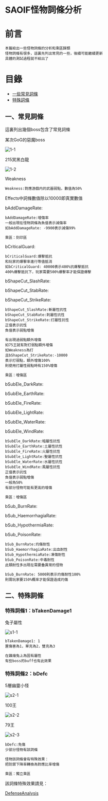 # SAOIF怪物詞條分析

# 前言

    本篇給出一些怪物詞條的分析和乘區歸類
    怪物詞條有很多，這裏先列出常見的一些，後續可能繼續更新
    具體的測試過程就不給出了

# 目錄

* [一些常見詞條](#一常見詞條)
* [特殊詞條](#二特殊詞條)


## 一、常見詞條

這裏列出幾個boss包含了常見詞條

某次GoG的惡魔boss

![1-1](monsterAttributesAnalysisImages/1-1.png)

215冥黑白龍

![1-2](monsterAttributesAnalysisImages/1-2.png)

Weakness

    Weakness:對應游戲内的武器弱點，數值為50%

Effects中詞條數值除以10000即真實數值

bAddDamageRate:

    bAddDamageRate:增傷率
    一般出現在怪物詞條為負值表示減傷率
    如bAddDamageRate: -9900表示減傷99%

    乘區：刻印區

bCriticalGuard: 

    bCriticalGuard:爆擊抵抗
    和玩家的爆擊率進行等值抵消
    如bCriticalGuard: 40000表示400%抗爆擊抵抗
    400%爆擊抵抗下，玩家需要500%爆擊率才能保證爆擊


bShapeCut_SlashRate:

bShapeCut_StabRate:

bShapeCut_StrikeRate:

    bShapeCut_SlashRate:斬屬性抗性
    bShapeCut_StabRate:刺屬性抗性
    bShapeCut_StrikeRate:打屬性抗性
    正值表示抗性
    負值表示弱點增傷

    有出現過弱點額外增傷
    如75王就有對打弱點額外增傷
    如Weakness為打
    且bShapeCut_StrikeRate:-10000
    表示打弱點，額外增傷100%
    則使用打屬性弱點時有150%增傷

    乘區：增傷區

bSubEle_DarkRate:

bSubEle_EarthRate:

bSubEle_FireRate:

bSubEle_LightRate:

bSubEle_WaterRate:

bSubEle_WindRate:

    bSubEle_DarkRate:暗屬性抗性
    bSubEle_EarthRate:土屬性抗性
    bSubEle_FireRate:火屬性抗性
    bSubEle_LightRate:聖屬性抗性
    bSubEle_WaterRate:水屬性抗性
    bSubEle_WindRate:風屬性抗性
    正值表示抗性
    負值表示弱點增傷
    一般為50%
    有部分怪物可能有更高的增傷

    乘區：增傷區

bSub_BurnRate:

bSub_HaemorrhagiaRate:

bSub_HypothermiaRate:

bSub_PoisonRate:

    bSub_BurnRate:灼傷耐性
    bSub_HaemorrhagiaRate:出血耐性
    bSub_HypothermiaRate:凍傷耐性
    bSub_PoisonRate:中毒耐性
    此類耐性多出現在需要叠異常的怪物

    bSub_BurnRate: 5000則表示灼傷耐性100%
    則需玩家要150%概率才能保證造成灼傷

## 二、特殊詞條

### 特殊詞條1：bTakenDamage1

兔子屬性

![s1-1](monsterAttributesAnalysisImages/s1-1.png)

    bTakenDamage1: 1
    置傷害為1，單克為2，雙克為3

    在雜燴兔上為固有屬性
    有些boss的buff也有此效果

### 特殊詞條2：bDefc

5層幽靈小怪

![s2-1](monsterAttributesAnalysisImages/s2-1.png)

100王

![s2-2](monsterAttributesAnalysisImages/s2-2.png)

79王

![s2-3](monsterAttributesAnalysisImages/s2-3.png)

    bDefc:免傷
    少部分怪物有該詞條

    怪物該詞條會有特殊效果：
    把防禦下降率轉換為對應比率增傷

    乘區：獨立乘區

該詞條特殊效果請見：

[DefenseAnalysis](DefenceAnalysis.md)

    

